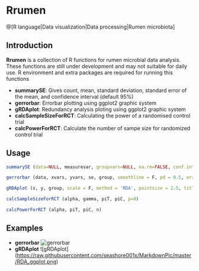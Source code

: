 # Rrumen

@[R language|Data visualization|Data processing|Rumen microbiota]

## Introduction

**Rrumen** is a collection of R functions for rumen microbial data analysis. These functions are still under development and may not suitable for daily use. R environment and extra packages are required for running this functions

- **summarySE**: Gives count, mean, standard deviation, standard error of the mean, and confidence interval (default 95%)
- **gerrorbar**: Errorbar plotting using ggplot2 graphic system
- **gRDAplot**: Redundancy analysis ploting using ggplot2 graphic system
- **calcSampleSizeForRCT**: Calculating the power of a randomised control trial
- **calcPowerForRCT**: Calculate the number of sampe size for randomized control trial

## Usage
```r
summarySE (data=NULL, measurevar, groupvars=NULL, na.rm=FALSE, conf.interval=.95, .drop=TRUE)
```
```r
gerrorbar (data, xvars, yvars, se, group, smoothline = F, pd = 0.5, errorbarwidth = 0.5, pointsize = 3, linesize = 1.3, ylimits = NULL, legendlabels = NULL, legendnames = NULL,  xlab = NULL, ylab = NULL, title = NULL, legendjustification = c(1,0), legendposition = c(1,0))
```
```r
gRDAplot (x, y, group, scale = F, method = 'RDA', pointsize = 2.5, title = NULL)
```
```r
calcSampleSizeForRCT (alpha, gamma, piT, piC, p=0)
```
```r
calcPowerForRCT (alpha, piT, piC, n)
```
## Examples
- **gerrorbar**
![gerrorbar](https://raw.githubusercontent.com/seashore001x/MarkdownPic/master/sb_plot.png)
- **gRDAplot**
![gRDAplot] (https://raw.githubusercontent.com/seashore001x/MarkdownPic/master/RDA_ggplot.png)
